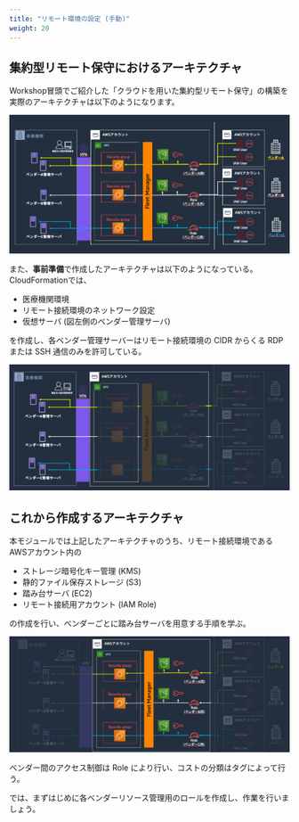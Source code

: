 ```yaml
---
title: "リモート環境の設定 (手動)"
weight: 20
---
```


## 集約型リモート保守におけるアーキテクチャ

Workshop冒頭でご紹介した「クラウドを用いた集約型リモート保守」の構築を実際のアーキテクチャは以下のようになります。

![arch-overview](/static/02_RemoteSettingHand/02_detail_arch.png)

また、**事前準備**で作成したアーキテクチャは以下のようになっている。
CloudFormationでは、

- 医療機関環境
- リモート接続環境のネットワーク設定
- 仮想サーバ (図左側のベンダー管理サーバ) 

を作成し、各ベンダー管理サーバーはリモート接続環境の CIDR からくる RDP または SSH 通信のみを許可している。

![arch-prereq](/static/02_RemoteSettingHand/02_prereq_arch.png)

## これから作成するアーキテクチャ
本モジュールでは上記したアーキテクチャのうち、リモート接続環境であるAWSアカウント内の

- ストレージ暗号化キー管理 (KMS)
- 静的ファイル保存ストレージ (S3)
- 踏み台サーバ (EC2)
- リモート接続用アカウント (IAM Role) 

の作成を行い、ベンダーごとに踏み台サーバを用意する手順を学ぶ。

![arch-remote](/static/02_RemoteSettingHand/02_remote_setting.png)

ベンダー間のアクセス制御は Role により行い、コストの分類はタグによって行う。

では、まずはじめに各ベンダーリソース管理用のロールを作成し、作業を行いましょう。


